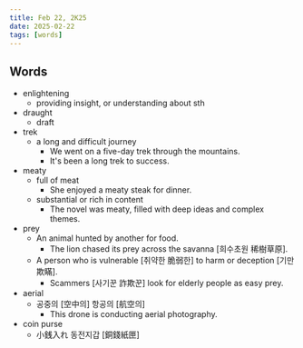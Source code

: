 ```yaml
---
title: Feb 22, 2K25
date: 2025-02-22
tags: [words]
---
```


## Words

- enlightening
  - providing insight, or understanding about sth
- draught
  - draft
- trek
  - a long and difficult journey
    - We went on a five-day trek through the mountains.
    - It's been a long trek to success.
- meaty
  - full of meat
    - She enjoyed a meaty steak for dinner.
  - substantial or rich in content
    - The novel was meaty, filled with deep ideas and complex themes.
- prey
  - An animal hunted by another for food.
    - The lion chased its prey across the savanna [희수초원 稀樹草原].
  - A person who is vulnerable [취약한 脆弱한] to harm or deception [기만 欺瞞].
    - Scammers [사기꾼 詐欺꾼] look for elderly people as easy prey.
- aerial
  - 공중의 [空中의] 항공의 [航空의]
    - This drone is conducting aerial photography.
- coin purse
  - 小銭入れ 동전지갑 [銅錢紙匣]